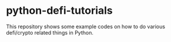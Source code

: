 # python-defi-tutorials
This repository shows some example codes on how to do various defi/crypto related things in Python.
